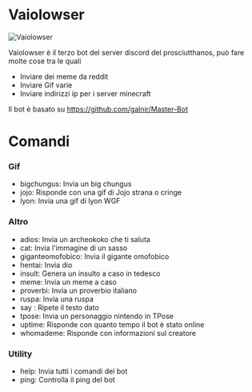 # Vaiolowser
![Vaiolowser](https://raw.githubusercontent.com/spartacus04/Vaiolowser/master/icon.ico)


Vaiolowser è il terzo bot del server discord del prosciutthanos, può fare molte cose tra le quali

  - Inviare dei meme da reddit
  - Inviare Gif varie
  - Inviare indirizzi ip per i server minecraft

Il bot è basato su  https://github.com/galnir/Master-Bot

# Comandi
### Gif
  - bigchungus: Invia un big chungus
  - jojo: Risponde con una gif di Jojo strana o cringe
  - lyon: Invia una gif di lyon WGF
### Altro
  - adios: Invia un archeokoko che ti saluta
  - cat: Invia l'immagine di un sasso
  - giganteomofobico: Invia il gigante omofobico
  - hentai: Invia dio
  - insult: Genera un insulto a caso in tedesco
  - meme: Invia un meme a caso
  - proverbi: Invia un proverbio italiano
  - ruspa: Invia una ruspa
  - say <testo>: Ripete il testo dato
  - tpose: Invia un personaggio nintendo in TPose
  - uptime: Risponde con quanto tempo il bot è stato online
  - whomademe: Risponde con informazioni sul creatore
### Utility
  - help: Invia tutti i comandi del bot
  - ping: Controlla il ping del bot
